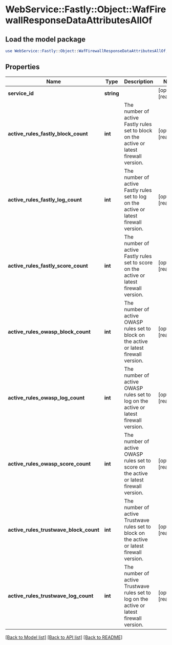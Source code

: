 # WebService::Fastly::Object::WafFirewallResponseDataAttributesAllOf

## Load the model package
```perl
use WebService::Fastly::Object::WafFirewallResponseDataAttributesAllOf;
```

## Properties
Name | Type | Description | Notes
------------ | ------------- | ------------- | -------------
**service_id** | **string** |  | [optional] [readonly] 
**active_rules_fastly_block_count** | **int** | The number of active Fastly rules set to block on the active or latest firewall version. | [optional] [readonly] 
**active_rules_fastly_log_count** | **int** | The number of active Fastly rules set to log on the active or latest firewall version. | [optional] [readonly] 
**active_rules_fastly_score_count** | **int** | The number of active Fastly rules set to score on the active or latest firewall version. | [optional] [readonly] 
**active_rules_owasp_block_count** | **int** | The number of active OWASP rules set to block on the active or latest firewall version. | [optional] [readonly] 
**active_rules_owasp_log_count** | **int** | The number of active OWASP rules set to log on the active or latest firewall version. | [optional] [readonly] 
**active_rules_owasp_score_count** | **int** | The number of active OWASP rules set to score on the active or latest firewall version. | [optional] [readonly] 
**active_rules_trustwave_block_count** | **int** | The number of active Trustwave rules set to block on the active or latest firewall version. | [optional] [readonly] 
**active_rules_trustwave_log_count** | **int** | The number of active Trustwave rules set to log on the active or latest firewall version. | [optional] [readonly] 

[[Back to Model list]](../README.md#documentation-for-models) [[Back to API list]](../README.md#documentation-for-api-endpoints) [[Back to README]](../README.md)


